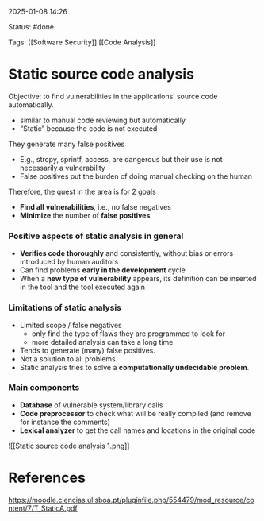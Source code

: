 2025-01-08 14:26

Status: #done 

Tags: [[Software Security]] [[Code Analysis]] 

# Static source code analysis

Objective: to find vulnerabilities in the applications’ source code automatically.
- similar to manual code reviewing but automatically
- “Static” because the code is not executed

They generate many false positives
- E.g., strcpy, sprintf, access, are dangerous but their use is not necessarily a vulnerability
- False positives put the burden of doing manual checking on the human

Therefore, the quest in the area is for 2 goals
- **Find all vulnerabilities**, i.e., no false negatives
- **Minimize** the number of **false positives**

### Positive aspects of static analysis in general

- **Verifies code thoroughly** and consistently, without bias or errors introduced by human auditors
- Can find problems **early in the development** cycle
- When a **new type of vulnerability** appears, its definition can be inserted in the tool and the tool executed again

### Limitations of static analysis

- Limited scope / false negatives
	- only find the type of flaws they are programmed to look for
	- more detailed analysis can take a long time
- Tends to generate (many) false positives.
- Not a solution to all problems.
- Static analysis tries to solve a **computationally undecidable problem**.
### Main components

- **Database** of vulnerable system/library calls
- **Code preprocessor** to check what will be really compiled (and remove for instance the comments)
- **Lexical analyzer** to get the call names and locations in the original code

![[Static source code analysis 1.png]]

# References

https://moodle.ciencias.ulisboa.pt/pluginfile.php/554479/mod_resource/content/7/T_StaticA.pdf